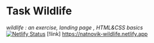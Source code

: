 # Task Wildlife
_wildlife : an exercise, landing page , HTML&amp;CSS basics_ <br>
[![Netlify Status](https://api.netlify.com/api/v1/badges/0815caac-4e66-4dcf-9764-38a7bfe3f8b7/deploy-status)](https://app.netlify.com/sites/natnovik-wildlife/deploys)
[!link] https://natnovik-wildlife.netlify.app
